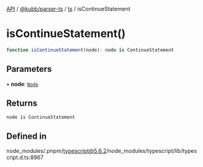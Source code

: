 [API](../../../../../packages.md) / [@kubb/parser-ts](../../../index.md) / [ts](../index.md) / isContinueStatement

# isContinueStatement()

```ts
function isContinueStatement(node): node is ContinueStatement
```

## Parameters

• **node**: [`Node`](../interfaces/Node.md)

## Returns

`node is ContinueStatement`

## Defined in

node\_modules/.pnpm/typescript@5.6.2/node\_modules/typescript/lib/typescript.d.ts:8967
